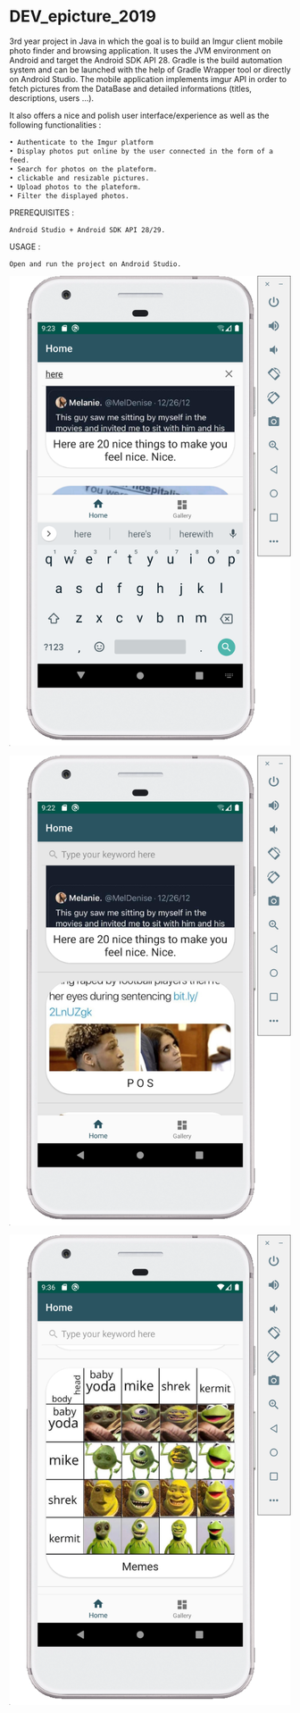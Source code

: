 # DEV_epicture_2019
3rd year project in Java in which the goal is to build an Imgur client mobile photo finder and browsing application.
It uses the JVM environment on Android and target the Android SDK API 28. Gradle is the build automation system and can be launched with the help of Gradle Wrapper tool or directly on Android Studio.
The mobile application implements imgur API in order to fetch pictures from the DataBase and detailed informations (titles, descriptions, users ...).

It also offers a nice and polish user interface/experience as well as the following functionalities :

    • Authenticate to the Imgur platform
    • Display photos put online by the user connected in the form of a feed.
    • Search for photos on the plateform.
    • clickable and resizable pictures.
    • Upload photos to the plateform.
    • Filter the displayed photos.
    
PREREQUISITES :

    Android Studio + Android SDK API 28/29.

USAGE :

    Open and run the project on Android Studio.



![Image description](pic/search.png)



![Image description](pic/feed.png)

![Image description](pic/clickable.png)
